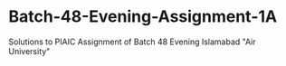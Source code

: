 # Batch-48-Evening-Assignment-1A
Solutions to PIAIC Assignment of Batch 48 Evening Islamabad "Air University"
